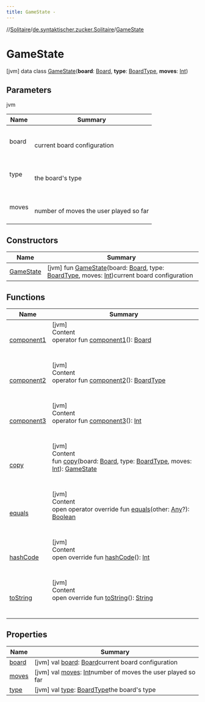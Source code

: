 ```yaml
---
title: GameState -
---
```

//[Solitaire](../../index.md)/[de.syntaktischer.zucker.Solitaire](../index.md)/[GameState](index.md)



# GameState  
 [jvm] data class [GameState](index.md)(**board**: [Board](../-board/index.md), **type**: [BoardType](../-board-type/index.md), **moves**: [Int](https://kotlinlang.org/api/latest/jvm/stdlib/kotlin/-int/index.html))   


## Parameters  
  
jvm  
  
|  Name|  Summary| 
|---|---|
| <a name="de.syntaktischer.zucker.Solitaire/GameState///PointingToDeclaration/"></a>board| <a name="de.syntaktischer.zucker.Solitaire/GameState///PointingToDeclaration/"></a><br><br>current board configuration<br><br>
| <a name="de.syntaktischer.zucker.Solitaire/GameState///PointingToDeclaration/"></a>type| <a name="de.syntaktischer.zucker.Solitaire/GameState///PointingToDeclaration/"></a><br><br>the board's type<br><br>
| <a name="de.syntaktischer.zucker.Solitaire/GameState///PointingToDeclaration/"></a>moves| <a name="de.syntaktischer.zucker.Solitaire/GameState///PointingToDeclaration/"></a><br><br>number of moves the user played so far<br><br>
  


## Constructors  
  
|  Name|  Summary| 
|---|---|
| <a name="de.syntaktischer.zucker.Solitaire/GameState/GameState/#de.syntaktischer.zucker.Solitaire.Board#de.syntaktischer.zucker.Solitaire.BoardType#kotlin.Int/PointingToDeclaration/"></a>[GameState](-game-state.md)| <a name="de.syntaktischer.zucker.Solitaire/GameState/GameState/#de.syntaktischer.zucker.Solitaire.Board#de.syntaktischer.zucker.Solitaire.BoardType#kotlin.Int/PointingToDeclaration/"></a> [jvm] fun [GameState](-game-state.md)(board: [Board](../-board/index.md), type: [BoardType](../-board-type/index.md), moves: [Int](https://kotlinlang.org/api/latest/jvm/stdlib/kotlin/-int/index.html))current board configuration   <br>


## Functions  
  
|  Name|  Summary| 
|---|---|
| <a name="de.syntaktischer.zucker.Solitaire/GameState/component1/#/PointingToDeclaration/"></a>[component1](component1.md)| <a name="de.syntaktischer.zucker.Solitaire/GameState/component1/#/PointingToDeclaration/"></a>[jvm]  <br>Content  <br>operator fun [component1](component1.md)(): [Board](../-board/index.md)  <br><br><br>
| <a name="de.syntaktischer.zucker.Solitaire/GameState/component2/#/PointingToDeclaration/"></a>[component2](component2.md)| <a name="de.syntaktischer.zucker.Solitaire/GameState/component2/#/PointingToDeclaration/"></a>[jvm]  <br>Content  <br>operator fun [component2](component2.md)(): [BoardType](../-board-type/index.md)  <br><br><br>
| <a name="de.syntaktischer.zucker.Solitaire/GameState/component3/#/PointingToDeclaration/"></a>[component3](component3.md)| <a name="de.syntaktischer.zucker.Solitaire/GameState/component3/#/PointingToDeclaration/"></a>[jvm]  <br>Content  <br>operator fun [component3](component3.md)(): [Int](https://kotlinlang.org/api/latest/jvm/stdlib/kotlin/-int/index.html)  <br><br><br>
| <a name="de.syntaktischer.zucker.Solitaire/GameState/copy/#de.syntaktischer.zucker.Solitaire.Board#de.syntaktischer.zucker.Solitaire.BoardType#kotlin.Int/PointingToDeclaration/"></a>[copy](copy.md)| <a name="de.syntaktischer.zucker.Solitaire/GameState/copy/#de.syntaktischer.zucker.Solitaire.Board#de.syntaktischer.zucker.Solitaire.BoardType#kotlin.Int/PointingToDeclaration/"></a>[jvm]  <br>Content  <br>fun [copy](copy.md)(board: [Board](../-board/index.md), type: [BoardType](../-board-type/index.md), moves: [Int](https://kotlinlang.org/api/latest/jvm/stdlib/kotlin/-int/index.html)): [GameState](index.md)  <br><br><br>
| <a name="kotlin/Any/equals/#kotlin.Any?/PointingToDeclaration/"></a>[equals](../-undoable-command/index.md#%5Bkotlin%2FAny%2Fequals%2F%23kotlin.Any%3F%2FPointingToDeclaration%2F%5D%2FFunctions%2F-434781364)| <a name="kotlin/Any/equals/#kotlin.Any?/PointingToDeclaration/"></a>[jvm]  <br>Content  <br>open operator override fun [equals](../-undoable-command/index.md#%5Bkotlin%2FAny%2Fequals%2F%23kotlin.Any%3F%2FPointingToDeclaration%2F%5D%2FFunctions%2F-434781364)(other: [Any](https://kotlinlang.org/api/latest/jvm/stdlib/kotlin/-any/index.html)?): [Boolean](https://kotlinlang.org/api/latest/jvm/stdlib/kotlin/-boolean/index.html)  <br><br><br>
| <a name="kotlin/Any/hashCode/#/PointingToDeclaration/"></a>[hashCode](../-undoable-command/index.md#%5Bkotlin%2FAny%2FhashCode%2F%23%2FPointingToDeclaration%2F%5D%2FFunctions%2F-434781364)| <a name="kotlin/Any/hashCode/#/PointingToDeclaration/"></a>[jvm]  <br>Content  <br>open override fun [hashCode](../-undoable-command/index.md#%5Bkotlin%2FAny%2FhashCode%2F%23%2FPointingToDeclaration%2F%5D%2FFunctions%2F-434781364)(): [Int](https://kotlinlang.org/api/latest/jvm/stdlib/kotlin/-int/index.html)  <br><br><br>
| <a name="kotlin/Any/toString/#/PointingToDeclaration/"></a>[toString](../-undoable-command/index.md#%5Bkotlin%2FAny%2FtoString%2F%23%2FPointingToDeclaration%2F%5D%2FFunctions%2F-434781364)| <a name="kotlin/Any/toString/#/PointingToDeclaration/"></a>[jvm]  <br>Content  <br>open override fun [toString](../-undoable-command/index.md#%5Bkotlin%2FAny%2FtoString%2F%23%2FPointingToDeclaration%2F%5D%2FFunctions%2F-434781364)(): [String](https://kotlinlang.org/api/latest/jvm/stdlib/kotlin/-string/index.html)  <br><br><br>


## Properties  
  
|  Name|  Summary| 
|---|---|
| <a name="de.syntaktischer.zucker.Solitaire/GameState/board/#/PointingToDeclaration/"></a>[board](board.md)| <a name="de.syntaktischer.zucker.Solitaire/GameState/board/#/PointingToDeclaration/"></a> [jvm] val [board](board.md): [Board](../-board/index.md)current board configuration   <br>
| <a name="de.syntaktischer.zucker.Solitaire/GameState/moves/#/PointingToDeclaration/"></a>[moves](moves.md)| <a name="de.syntaktischer.zucker.Solitaire/GameState/moves/#/PointingToDeclaration/"></a> [jvm] val [moves](moves.md): [Int](https://kotlinlang.org/api/latest/jvm/stdlib/kotlin/-int/index.html)number of moves the user played so far   <br>
| <a name="de.syntaktischer.zucker.Solitaire/GameState/type/#/PointingToDeclaration/"></a>[type](type.md)| <a name="de.syntaktischer.zucker.Solitaire/GameState/type/#/PointingToDeclaration/"></a> [jvm] val [type](type.md): [BoardType](../-board-type/index.md)the board's type   <br>

